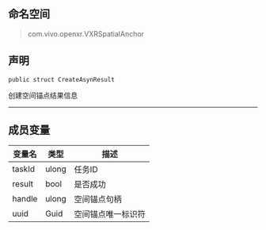 ## 命名空间
>com.vivo.openxr.VXRSpatialAnchor

## 声明
```CSharp
public struct CreateAsynResult
```

创建空间锚点结果信息

---------------------

## 成员变量
变量名 | 类型| 描述
------ | ------ | ------
 taskId  | ulong | 任务ID
 result  | bool | 是否成功
 handle  | ulong | 空间锚点句柄
 uuid  | Guid | 空间锚点唯一标识符
